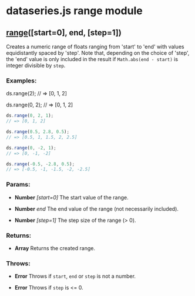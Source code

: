 

# dataseries.js range module

## <a name="range" href="#">range</a>([start=0], end, [step=1])

Creates a numeric range of floats ranging from 'start' to 'end' with values equidistantly spaced by 'step'.
Note that, depending on the choice of 'step', the 'end' value is only included in the result if
`Math.abs(end - start)` is integer divisible by `step`.

### Examples:

ds.range(2);
// => [0, 1, 2]

ds.range(0, 2);
// => [0, 1, 2]

```javascript
ds.range(0, 2, 1);
// => [0, 1, 2]

ds.range(0.5, 2.8, 0.5);
// => [0.5, 1, 1.5, 2, 2.5]

ds.range(0, -2, 1);
// => [0, -1, -2]

ds.range(-0.5, -2.8, 0.5);
// => [-0.5, -1, -1.5, -2, -2.5]
```

### Params:

* **Number** *[start=0]* The start value of the range.

* **Number** *end* The end value of the range (not necessarily included).

* **Number** *[step=1]* The step size of the range (> 0).

### Returns:

* **Array<Number>** Returns the created range.

### Throws:

* **Error** Throws if `start`, `end` or `step` is not a number.

* **Error** Throws if `step` is <= 0.
